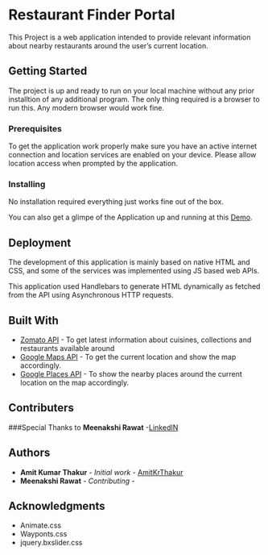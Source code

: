 # Restaurant Finder Portal

This Project is a web application intended to provide relevant information about nearby restaurants around the user’s current location.

## Getting Started

The project is up and ready to run on your local machine without any prior installtion of any additional program. The only thing required is a browser to run this. Any modern browser would work fine.

### Prerequisites

To get the application work properly make sure you have an active internet connection and location services are enabled on your device. Please allow location access when prompted by the application.

### Installing

No installation required everything just works fine out of the box.


You can also get a glimpe of the Application up and running at this [Demo](http://amitkrthakur.github.io/restaurant-finder).



## Deployment

The development of this application is mainly based on native HTML and CSS, and some of the services was implemented using JS based web APIs.

This application used Handlebars to generate HTML dynamically as fetched from the API using Asynchronous HTTP requests.

## Built With

* [Zomato API](https://developers.zomato.com/api) - To get latest information about cuisines, collections and restaurants available around
* [Google Maps API](https://cloud.google.com/maps-platform/) - To get the current location and show the map accordingly.
* [Google Places API](https://cloud.google.com/maps-platform/) - To show the nearby places around the current location on the map accordingly.

## Contributers
###Special Thanks to
**Meenakshi Rawat**
-[LinkedIN](https://www.linkedin.com/in/meenakshi-rawat-555921161/)

## Authors

* **Amit Kumar Thakur** - *Initial work* - [AmitKrThakur](https://github.com/amitkrthakur/)
* **Meenakshi Rawat** - *Contributing* -


## Acknowledgments

* Animate.css
* Wayponts.css
* jquery.bxslider.css

